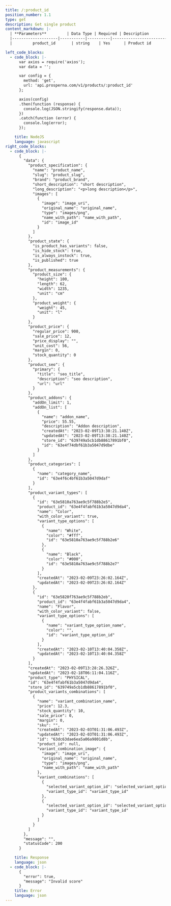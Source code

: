 ```yaml
---
title: /:product_id
position_number: 1.1
type: get
description: Get single product
content_markdown: |-
  | **Parameters**         | Data Type | Required | Description                        |
  |--------------------|-----------|----------|------------------------------------|
  |         product_id       | string    | Yes      | Product id                |

left_code_blocks:
  - code_block: |-
      var axios = require('axios');
      var data = '';

      var config = {
        method: 'get',
        url: 'api.prosperna.com/v1/products/:product_id'
      };

      axios(config)
      .then(function (response) {
        console.log(JSON.stringify(response.data));
      })
      .catch(function (error) {
        console.log(error);
      });

    title: NodeJS
    language: javascript
right_code_blocks:
  - code_block: |-
      {
        "data": {
          "product_specification": {
            "name": "product_name",
            "slug": "product_slug",
            "brand": "product_brand",
            "short_description": "short description",
            "long_description": "<p>long description</p>",
            "images": [
              {
                "image": "image_uri",
                "original_name": "original_name",
                "type": "images/png",
                "name_with_path": "name_with_path",
                "id": "image_id"
              }
            ]
          },
          "product_state": {
            "is_product_has_variants": false,
            "is_hide_stock": true,
            "is_always_instock": true,
            "is_published": true
          },
          "product_measurements": {
            "product_size": {
              "height": 100,
              "length": 62,
              "width": 1235,
              "unit": "cm"
            },
            "product_weight": {
              "weight": 45,
              "unit": "l"
            }
          },
          "product_price": {
            "regular_price": 900,
            "sale_price": 12,
            "price_display": "",
            "unit_cost": 56,
            "margin": 0,
            "stock_quantity": 0
          },
          "product_seo": {
            "primary": {
              "title": "seo_title",
              "description": "seo description",
              "url": "url"
            }
          },
          "product_addons": {
            "addOn_limit": 1,
            "addOn_list": [
              {
                "name": "addon_name",
                "price": 55.55,
                "description": "Addon description",
                "createdAt": "2023-02-09T13:38:21.140Z",
                "updatedAt": "2023-02-09T13:38:21.140Z",
                "store_id": "639749a5cb1db88617891bf0",
                "id": "63e4f74dbf61b3a5047d9dbe"
              }
            ]
          },
          "product_categories": [
            {
              "name": "category_name",
              "id": "63e4f6c4bf61b3a5047d9daf"
            }
          ],
          "product_variant_types": [
            {
              "id": "63e5810a763ae9c5f788b2e5",
              "product_id": "63e4f4fabf61b3a5047d9da4",
              "name": "Color",
              "with_color_variant": true,
              "variant_type_options": [
                {
                  "name": "White",
                  "color": "#fff",
                  "id": "63e5810a763ae9c5f788b2e6"
                },
                {
                  "name": "Black",
                  "color": "#000",
                  "id": "63e5810a763ae9c5f788b2e7"
                }
              ],
              "createdAt": "2023-02-09T23:26:02.164Z",
              "updatedAt": "2023-02-09T23:26:02.164Z"
            },
            {
              "id": "63e5820f763ae9c5f788b2eb",
              "product_id": "63e4f4fabf61b3a5047d9da4",
              "name": "Flavor",
              "with_color_variant": false,
              "variant_type_options": [
                {
                  "name": "variant_type_option_name",
                  "color": "",
                  "id": "variant_type_option_id"
                }
              ],
              "createdAt": "2023-02-10T13:40:04.358Z",
              "updatedAt": "2023-02-10T13:40:04.358Z"
            }
          ],
          "createdAt": "2023-02-09T13:28:26.326Z",
          "updatedAt": "2023-02-18T06:11:04.116Z",
          "product_type": "PHYSICAL",
          "id": "63e4f4fabf61b3a5047d9da4",
          "store_id": "639749a5cb1db88617891bf0",
          "product_variants_combinations": [
            {
              "name": "variant_combination_name",
              "price": 12.3,
              "stock_quantity": 10,
              "sale_price": 0,
              "margin": 0,
              "sku": "",
              "createdAt": "2023-02-03T01:31:06.493Z",
              "updatedAt": "2023-02-03T01:31:06.493Z",
              "id": "63dc63dae6ea5a06a9801d8b",
              "product_id": null,
              "variant_combination_image": {
                "image": "image_uri",
                "original_name": "original_name",
                "type": "images/png",
                "name_with_path": "name_with_path"
              },
              "variant_combinations": [
                {
                  "selected_variant_option_id": "selected_variant_option_id",
                  "variant_type_id": "variant_type_id"
                },
                {
                  "selected_variant_option_id": "selected_variant_option_id",
                  "variant_type_id": "variant_type_id"
                }
              ]
            }
          ]
        },
        "message": "",
        "statusCode": 200
      }

    title: Response
    language: json
  - code_block: |-
      {
        "error": true,
        "message": "Invalid score"
      }
    title: Error
    language: json
---
```

